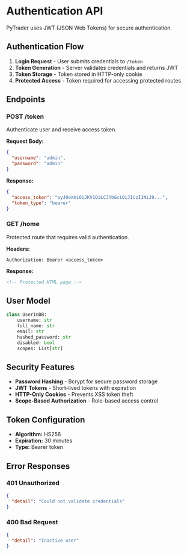 # Authentication API

PyTrader uses JWT (JSON Web Tokens) for secure authentication.

## Authentication Flow

1. **Login Request** - User submits credentials to `/token`
2. **Token Generation** - Server validates credentials and returns JWT
3. **Token Storage** - Token stored in HTTP-only cookie
4. **Protected Access** - Token required for accessing protected routes

## Endpoints

### POST /token

Authenticate user and receive access token.

**Request Body:**
```json
{
  "username": "admin",
  "password": "admin"
}
```

**Response:**
```json
{
  "access_token": "eyJ0eXAiOiJKV1QiLCJhbGciOiJIUzI1NiJ9...",
  "token_type": "bearer"
}
```

### GET /home

Protected route that requires valid authentication.

**Headers:**
```
Authorization: Bearer <access_token>
```

**Response:**
```html
<!-- Protected HTML page -->
```

## User Model

```python
class UserInDB:
    username: str
    full_name: str
    email: str
    hashed_password: str
    disabled: bool
    scopes: List[str]
```

## Security Features

- **Password Hashing** - Bcrypt for secure password storage
- **JWT Tokens** - Short-lived tokens with expiration
- **HTTP-Only Cookies** - Prevents XSS token theft
- **Scope-Based Authorization** - Role-based access control

## Token Configuration

- **Algorithm:** HS256
- **Expiration:** 30 minutes
- **Type:** Bearer token

## Error Responses

### 401 Unauthorized
```json
{
  "detail": "Could not validate credentials"
}
```

### 400 Bad Request
```json
{
  "detail": "Inactive user"
}
```